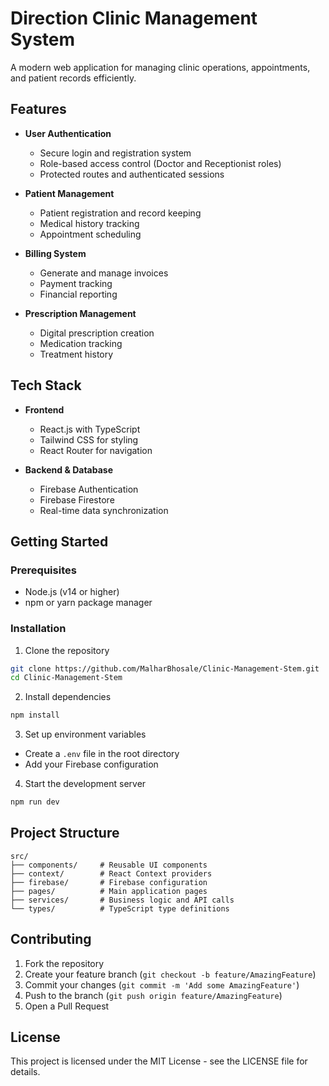 # Direction Clinic Management System

A modern web application for managing clinic operations, appointments, and patient records efficiently.

## Features

- **User Authentication**
  - Secure login and registration system
  - Role-based access control (Doctor and Receptionist roles)
  - Protected routes and authenticated sessions

- **Patient Management**
  - Patient registration and record keeping
  - Medical history tracking
  - Appointment scheduling

- **Billing System**
  - Generate and manage invoices
  - Payment tracking
  - Financial reporting

- **Prescription Management**
  - Digital prescription creation
  - Medication tracking
  - Treatment history

## Tech Stack

- **Frontend**
  - React.js with TypeScript
  - Tailwind CSS for styling
  - React Router for navigation

- **Backend & Database**
  - Firebase Authentication
  - Firebase Firestore
  - Real-time data synchronization

## Getting Started

### Prerequisites

- Node.js (v14 or higher)
- npm or yarn package manager

### Installation

1. Clone the repository
```bash
git clone https://github.com/MalharBhosale/Clinic-Management-Stem.git
cd Clinic-Management-Stem
```

2. Install dependencies
```bash
npm install
```

3. Set up environment variables
- Create a `.env` file in the root directory
- Add your Firebase configuration

4. Start the development server
```bash
npm run dev
```

## Project Structure

```
src/
├── components/     # Reusable UI components
├── context/        # React Context providers
├── firebase/       # Firebase configuration
├── pages/          # Main application pages
├── services/       # Business logic and API calls
└── types/          # TypeScript type definitions
```

## Contributing

1. Fork the repository
2. Create your feature branch (`git checkout -b feature/AmazingFeature`)
3. Commit your changes (`git commit -m 'Add some AmazingFeature'`)
4. Push to the branch (`git push origin feature/AmazingFeature`)
5. Open a Pull Request

## License

This project is licensed under the MIT License - see the LICENSE file for details.